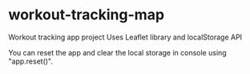 # workout-tracking-map

Workout tracking app project
Uses Leaflet library and localStorage API

You can reset the app and clear the local storage in console using "app.reset()".
